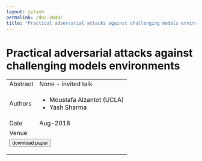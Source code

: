```yaml
---
layout: splash
permalink: /doc-2848/
title: "Practical adversarial attacks against challenging models environments"
---
```


# Practical adversarial attacks against challenging models environments

<table>
    <tbody>
    <tr>
        <td>Abstract</td>
        <td>None - invited talk</td>
    </tr>
    <tr>
        <td>Authors</td>
        <td>
            <ul>
                <li>Moustafa Alzantot (UCLA)</li>
                <li>Yash Sharma</li>
            </ul>
        </td>
    </tr>
    <tr>
        <td>Date</td>
        <td>Aug-2018</td>
    </tr>
    <tr>
        <td>Venue</td>
        <td></td>
    </tr>
        <tr>
            <td colspan="2">
                <form method="get" action="https://dais-ita.org/sites/default/files/caad_2018_challenging_adversarial_attacks.pdf">
                    <button type="submit">download paper</button>
                </form>
            </td>
        </tr>
    </tbody>
</table>

